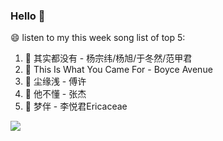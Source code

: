 

### Hello 👋

😄 listen to my this week song list of top 5:

1. 🎵 其实都没有 - 杨宗纬/杨旭/于冬然/范甲君
2. 🎵 This Is What You Came For - Boyce Avenue
3. 🎵 尘缘浅 - 傅许
4. 🎵 他不懂 - 张杰
5. 🎵 梦伴 - 李悦君Ericaceae

<img align="left"  src="https://github-readme-stats.vercel.app/api?username=370966584&show_icons=true&theme=radical" />